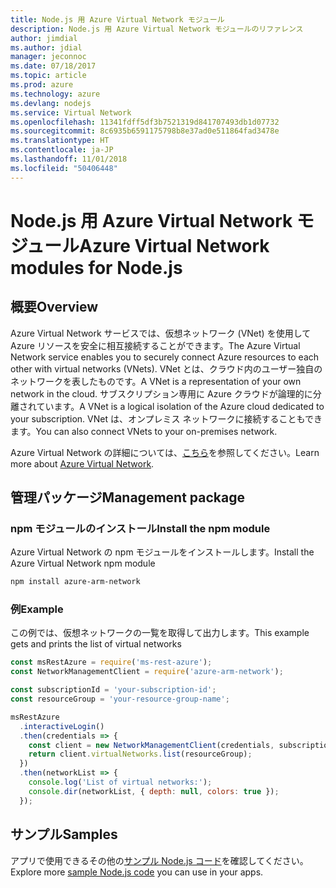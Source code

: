 ```yaml
---
title: Node.js 用 Azure Virtual Network モジュール
description: Node.js 用 Azure Virtual Network モジュールのリファレンス
author: jimdial
ms.author: jdial
manager: jeconnoc
ms.date: 07/18/2017
ms.topic: article
ms.prod: azure
ms.technology: azure
ms.devlang: nodejs
ms.service: Virtual Network
ms.openlocfilehash: 11341fdff5df3b7521319d841707493db1d07732
ms.sourcegitcommit: 8c6935b6591175798b8e37ad0e511864fad3478e
ms.translationtype: HT
ms.contentlocale: ja-JP
ms.lasthandoff: 11/01/2018
ms.locfileid: "50406448"
---
```

# <a name="azure-virtual-network-modules-for-nodejs"></a><span data-ttu-id="d380c-103">Node.js 用 Azure Virtual Network モジュール</span><span class="sxs-lookup"><span data-stu-id="d380c-103">Azure Virtual Network modules for Node.js</span></span>

## <a name="overview"></a><span data-ttu-id="d380c-104">概要</span><span class="sxs-lookup"><span data-stu-id="d380c-104">Overview</span></span>

<span data-ttu-id="d380c-105">Azure Virtual Network サービスでは、仮想ネットワーク (VNet) を使用して Azure リソースを安全に相互接続することができます。</span><span class="sxs-lookup"><span data-stu-id="d380c-105">The Azure Virtual Network service enables you to securely connect Azure resources to each other with virtual networks (VNets).</span></span> <span data-ttu-id="d380c-106">VNet とは、クラウド内のユーザー独自のネットワークを表したものです。</span><span class="sxs-lookup"><span data-stu-id="d380c-106">A VNet is a representation of your own network in the cloud.</span></span> <span data-ttu-id="d380c-107">サブスクリプション専用に Azure クラウドが論理的に分離されています。</span><span class="sxs-lookup"><span data-stu-id="d380c-107">A VNet is a logical isolation of the Azure cloud dedicated to your subscription.</span></span> <span data-ttu-id="d380c-108">VNet は、オンプレミス ネットワークに接続することもできます。</span><span class="sxs-lookup"><span data-stu-id="d380c-108">You can also connect VNets to your on-premises network.</span></span>

<span data-ttu-id="d380c-109">Azure Virtual Network の詳細については、[こちら](https://docs.microsoft.com/azure/virtual-network/virtual-networks-overview)を参照してください。</span><span class="sxs-lookup"><span data-stu-id="d380c-109">Learn more about [Azure Virtual Network](https://docs.microsoft.com/azure/virtual-network/virtual-networks-overview).</span></span>

## <a name="management-package"></a><span data-ttu-id="d380c-110">管理パッケージ</span><span class="sxs-lookup"><span data-stu-id="d380c-110">Management package</span></span>

### <a name="install-the-npm-module"></a><span data-ttu-id="d380c-111">npm モジュールのインストール</span><span class="sxs-lookup"><span data-stu-id="d380c-111">Install the npm module</span></span>

<span data-ttu-id="d380c-112">Azure Virtual Network の npm モジュールをインストールします。</span><span class="sxs-lookup"><span data-stu-id="d380c-112">Install the Azure Virtual Network npm module</span></span>

```bash
npm install azure-arm-network
```

### <a name="example"></a><span data-ttu-id="d380c-113">例</span><span class="sxs-lookup"><span data-stu-id="d380c-113">Example</span></span>

<span data-ttu-id="d380c-114">この例では、仮想ネットワークの一覧を取得して出力します。</span><span class="sxs-lookup"><span data-stu-id="d380c-114">This example gets and prints the list of virtual networks</span></span>

```javascript
const msRestAzure = require('ms-rest-azure');
const NetworkManagementClient = require('azure-arm-network');

const subscriptionId = 'your-subscription-id';
const resourceGroup = 'your-resource-group-name';

msRestAzure
  .interactiveLogin()
  .then(credentials => {
    const client = new NetworkManagementClient(credentials, subscriptionId);
    return client.virtualNetworks.list(resourceGroup);
  })
  .then(networkList => {
    console.log('List of virtual networks:');
    console.dir(networkList, { depth: null, colors: true });
  });
```

## <a name="samples"></a><span data-ttu-id="d380c-115">サンプル</span><span class="sxs-lookup"><span data-stu-id="d380c-115">Samples</span></span>

<span data-ttu-id="d380c-116">アプリで使用できるその他の[サンプル Node.js コード](https://azure.microsoft.com/resources/samples/?platform=nodejs)を確認してください。</span><span class="sxs-lookup"><span data-stu-id="d380c-116">Explore more [sample Node.js code](https://azure.microsoft.com/resources/samples/?platform=nodejs) you can use in your apps.</span></span>
